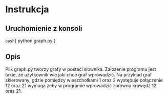 # Instrukcja

## Uruchomienie z konsoli

`bash`{
    python graph.py
}

## Opis 
Plik graph.py tworzy grafy w postaci słownika. Założenie programu jest takie, że użytkownik wie jaki chce graf wprowadzić. Na przykład graf skierowany, gdzie pomiędzy wieszchołkami 1 oraz 2 występuje połączenie 12 oraz 21 wymaga żeby w programie wprowadzić zarówno krawędź 12 oraz 21. 